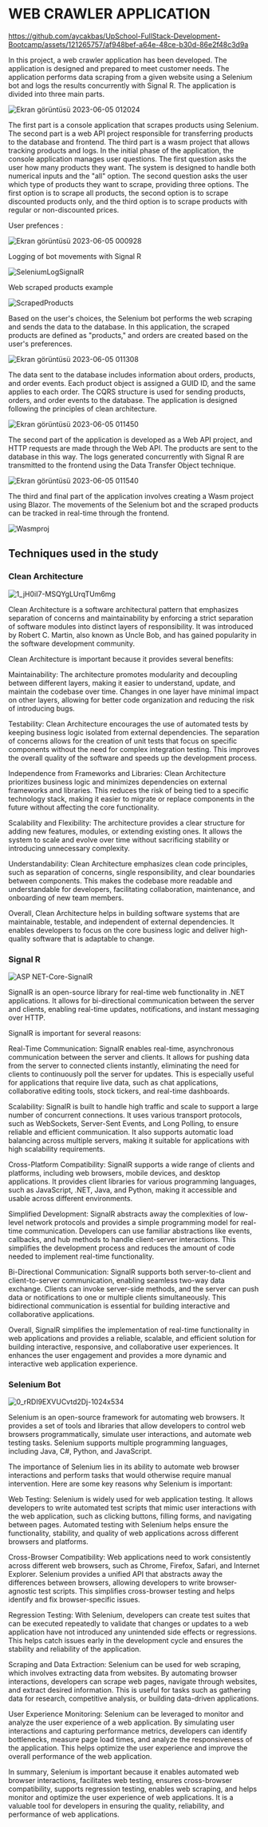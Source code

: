 <h1> WEB CRAWLER APPLICATION </h1>



https://github.com/aycakbas/UpSchool-FullStack-Development-Bootcamp/assets/121265757/af948bef-a64e-48ce-b30d-86e2f48c3d9a




In this project, a web crawler application has been developed. The application is designed and prepared to meet customer needs. The application performs data scraping from a given website using a Selenium bot and logs the results concurrently with Signal R. The application is divided into three main parts. 


![Ekran görüntüsü 2023-06-05 012024](https://github.com/aycakbas/UpSchool-FullStack-Development-Bootcamp/assets/121265757/fdd5d4a9-3bf1-4f88-b356-9656f90dee71)


The first part is a console application that scrapes products using Selenium. The second part is a web API project responsible for transferring products to the database and frontend. The third part is a wasm project that allows tracking products and logs.
In the initial phase of the application, the console application manages user questions. The first question asks the user how many products they want. The system is designed to handle both numerical inputs and the "all" option. The second question asks the user which type of products they want to scrape, providing three options. The first option is to scrape all products, the second option is to scrape discounted products only, and the third option is to scrape products with regular or non-discounted prices.



User prefences : 


![Ekran görüntüsü 2023-06-05 000928](https://github.com/aycakbas/UpSchool-FullStack-Development-Bootcamp/assets/121265757/c55475d9-07cd-49a3-9f02-d5f868c6c666)





Logging of bot movements with Signal R


![SeleniumLogSignalR](https://github.com/aycakbas/UpSchool-FullStack-Development-Bootcamp/assets/121265757/4a27b896-ebe7-49a4-8b6d-008ac9358d54)





Web scraped products example

![ScrapedProducts](https://github.com/aycakbas/UpSchool-FullStack-Development-Bootcamp/assets/121265757/2aee234a-eea9-4567-9cac-663a397fa906)






Based on the user's choices, the Selenium bot performs the web scraping and sends the data to the database. In this application, the scraped products are defined as "products," and orders are created based on the user's preferences.


![Ekran görüntüsü 2023-06-05 011308](https://github.com/aycakbas/UpSchool-FullStack-Development-Bootcamp/assets/121265757/60c3f986-bc95-4f8e-aee9-75ea733ff06b)



The data sent to the database includes information about orders, products, and order events. Each product object is assigned a GUID ID, and the same applies to each order. The CQRS structure is used for sending products, orders, and order events to the database. The application is designed following the principles of clean architecture.


![Ekran görüntüsü 2023-06-05 011450](https://github.com/aycakbas/UpSchool-FullStack-Development-Bootcamp/assets/121265757/4ee55118-72a5-4306-b31b-e947a6a4008c)



The second part of the application is developed as a Web API project, and HTTP requests are made through the Web API. The products are sent to the database in this way. The logs generated concurrently with Signal R are transmitted to the frontend using the Data Transfer Object technique.


![Ekran görüntüsü 2023-06-05 011540](https://github.com/aycakbas/UpSchool-FullStack-Development-Bootcamp/assets/121265757/68bf45c5-5833-45b5-9fbe-bb01e3ef6d1d)



The third and final part of the application involves creating a Wasm project using Blazor. The movements of the Selenium bot and the scraped products can be tracked in real-time through the frontend.

![Wasmproj](https://github.com/aycakbas/UpSchool-FullStack-Development-Bootcamp/assets/121265757/869f8f55-419c-4196-9d6c-59e5dfa627b4)


<h2>Techniques used in the study</h2>

<h3>Clean Architecture</h3>

![1_jH0iI7-MSQYgLUrqTUm6mg](https://github.com/aycakbas/UpSchool-FullStack-Development-Bootcamp/assets/121265757/a975569b-1cbe-4dcc-9d9d-e477b60e5946)


Clean Architecture is a software architectural pattern that emphasizes separation of concerns and maintainability by enforcing a strict separation of software modules into distinct layers of responsibility. It was introduced by Robert C. Martin, also known as Uncle Bob, and has gained popularity in the software development community.

Clean Architecture is important because it provides several benefits:

Maintainability: The architecture promotes modularity and decoupling between different layers, making it easier to understand, update, and maintain the codebase over time. Changes in one layer have minimal impact on other layers, allowing for better code organization and reducing the risk of introducing bugs.

Testability: Clean Architecture encourages the use of automated tests by keeping business logic isolated from external dependencies. The separation of concerns allows for the creation of unit tests that focus on specific components without the need for complex integration testing. This improves the overall quality of the software and speeds up the development process.

Independence from Frameworks and Libraries: Clean Architecture prioritizes business logic and minimizes dependencies on external frameworks and libraries. This reduces the risk of being tied to a specific technology stack, making it easier to migrate or replace components in the future without affecting the core functionality.

Scalability and Flexibility: The architecture provides a clear structure for adding new features, modules, or extending existing ones. It allows the system to scale and evolve over time without sacrificing stability or introducing unnecessary complexity.

Understandability: Clean Architecture emphasizes clean code principles, such as separation of concerns, single responsibility, and clear boundaries between components. This makes the codebase more readable and understandable for developers, facilitating collaboration, maintenance, and onboarding of new team members.

Overall, Clean Architecture helps in building software systems that are maintainable, testable, and independent of external dependencies. It enables developers to focus on the core business logic and deliver high-quality software that is adaptable to change.


<h3> Signal R </h3>

![ASP NET-Core-SignalR](https://github.com/aycakbas/UpSchool-FullStack-Development-Bootcamp/assets/121265757/61c6188d-c8b7-443b-ac8f-c91d25d349da)


SignalR is an open-source library for real-time web functionality in .NET applications. It allows for bi-directional communication between the server and clients, enabling real-time updates, notifications, and instant messaging over HTTP.

SignalR is important for several reasons:

Real-Time Communication: SignalR enables real-time, asynchronous communication between the server and clients. It allows for pushing data from the server to connected clients instantly, eliminating the need for clients to continuously poll the server for updates. This is especially useful for applications that require live data, such as chat applications, collaborative editing tools, stock tickers, and real-time dashboards.

Scalability: SignalR is built to handle high traffic and scale to support a large number of concurrent connections. It uses various transport protocols, such as WebSockets, Server-Sent Events, and Long Polling, to ensure reliable and efficient communication. It also supports automatic load balancing across multiple servers, making it suitable for applications with high scalability requirements.

Cross-Platform Compatibility: SignalR supports a wide range of clients and platforms, including web browsers, mobile devices, and desktop applications. It provides client libraries for various programming languages, such as JavaScript, .NET, Java, and Python, making it accessible and usable across different environments.

Simplified Development: SignalR abstracts away the complexities of low-level network protocols and provides a simple programming model for real-time communication. Developers can use familiar abstractions like events, callbacks, and hub methods to handle client-server interactions. This simplifies the development process and reduces the amount of code needed to implement real-time functionality.

Bi-Directional Communication: SignalR supports both server-to-client and client-to-server communication, enabling seamless two-way data exchange. Clients can invoke server-side methods, and the server can push data or notifications to one or multiple clients simultaneously. This bidirectional communication is essential for building interactive and collaborative applications.

Overall, SignalR simplifies the implementation of real-time functionality in web applications and provides a reliable, scalable, and efficient solution for building interactive, responsive, and collaborative user experiences. It enhances the user engagement and provides a more dynamic and interactive web application experience.

<h3> Selenium Bot </h3>

![0_rRDI9EXVUCvtd2Dj-1024x534](https://github.com/aycakbas/UpSchool-FullStack-Development-Bootcamp/assets/121265757/a8159d94-015c-4566-b85a-a1106d68f8c5)

Selenium is an open-source framework for automating web browsers. It provides a set of tools and libraries that allow developers to control web browsers programmatically, simulate user interactions, and automate web testing tasks. Selenium supports multiple programming languages, including Java, C#, Python, and JavaScript.

The importance of Selenium lies in its ability to automate web browser interactions and perform tasks that would otherwise require manual intervention. Here are some key reasons why Selenium is important:

Web Testing: Selenium is widely used for web application testing. It allows developers to write automated test scripts that mimic user interactions with the web application, such as clicking buttons, filling forms, and navigating between pages. Automated testing with Selenium helps ensure the functionality, stability, and quality of web applications across different browsers and platforms.

Cross-Browser Compatibility: Web applications need to work consistently across different web browsers, such as Chrome, Firefox, Safari, and Internet Explorer. Selenium provides a unified API that abstracts away the differences between browsers, allowing developers to write browser-agnostic test scripts. This simplifies cross-browser testing and helps identify and fix browser-specific issues.

Regression Testing: With Selenium, developers can create test suites that can be executed repeatedly to validate that changes or updates to a web application have not introduced any unintended side effects or regressions. This helps catch issues early in the development cycle and ensures the stability and reliability of the application.

Scraping and Data Extraction: Selenium can be used for web scraping, which involves extracting data from websites. By automating browser interactions, developers can scrape web pages, navigate through websites, and extract desired information. This is useful for tasks such as gathering data for research, competitive analysis, or building data-driven applications.

User Experience Monitoring: Selenium can be leveraged to monitor and analyze the user experience of a web application. By simulating user interactions and capturing performance metrics, developers can identify bottlenecks, measure page load times, and analyze the responsiveness of the application. This helps optimize the user experience and improve the overall performance of the web application.

In summary, Selenium is important because it enables automated web browser interactions, facilitates web testing, ensures cross-browser compatibility, supports regression testing, enables web scraping, and helps monitor and optimize the user experience of web applications. It is a valuable tool for developers in ensuring the quality, reliability, and performance of web applications.

